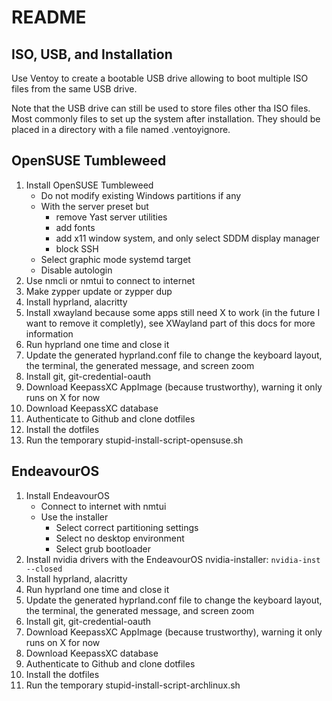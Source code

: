 # README

## ISO, USB, and Installation

Use Ventoy to create a bootable USB drive allowing to boot multiple ISO files from the same USB drive.

Note that the USB drive can still be used to store files other tha ISO files. Most commonly files to set up the system after installation.
They should be placed in a directory with a file named .ventoyignore.

## OpenSUSE Tumbleweed

1) Install OpenSUSE Tumbleweed
    - Do not modify existing Windows partitions if any
    - With the server preset but
      - remove Yast server utilities
      - add fonts
      - add x11 window system, and only select SDDM display manager
      - block SSH
    - Select graphic mode systemd target
    - Disable autologin
2) Use nmcli or nmtui to connect to internet
3) Make zypper update or zypper dup
4) Install hyprland, alacritty
5) Install xwayland because some apps still need X to work (in the future I want to remove it completly), see XWayland part of this docs for more information
6) Run hyprland one time and close it
7) Update the generated hyprland.conf file to change the keyboard layout, the terminal, the generated message, and screen zoom
8) Install git, git-credential-oauth
9) Download KeepassXC AppImage (because trustworthy), warning it only runs on X for now
10) Download KeepassXC database
11) Authenticate to Github and clone dotfiles
12) Install the dotfiles
13) Run the temporary stupid-install-script-opensuse.sh

## EndeavourOS

1) Install EndeavourOS
    - Connect to internet with nmtui
    - Use the installer
      - Select correct partitioning settings
      - Select no desktop environment
      - Select grub bootloader
2) Install nvidia drivers with the EndeavourOS nvidia-installer: `nvidia-inst --closed`
3) Install hyprland, alacritty
4) Run hyprland one time and close it
5) Update the generated hyprland.conf file to change the keyboard layout, the terminal, the generated message, and screen zoom
6) Install git, git-credential-oauth
7) Download KeepassXC AppImage (because trustworthy), warning it only runs on X for now
8) Download KeepassXC database
9) Authenticate to Github and clone dotfiles
10) Install the dotfiles
11) Run the temporary stupid-install-script-archlinux.sh
